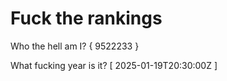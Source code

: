 # Fuck the rankings

Who the hell am I?
{ 9522233 }

What fucking year is it?
[ 2025-01-19T20:30:00Z ]
